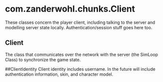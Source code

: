 # com.zanderwohl.chunks.Client
These classes concern the player client, including talking to the server and modelling server state  locally.
Authentication/session stuff goes here too.

## Client
The class that communicates over the network with the server (the SimLoop Class) to synchronize the game state.

##ClientIdentity
Client identity includes username. In the future will include authentication information, skin, and character model.
